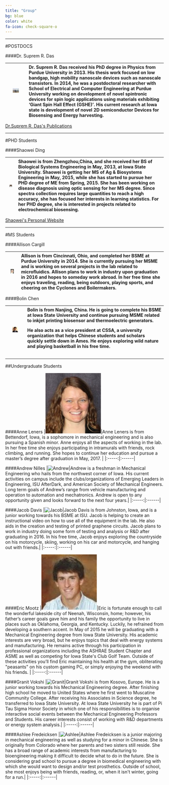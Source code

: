 ```yaml
---
title: "Group"
bg: blue
color: white
fa-icon: check-square-o
---
```

<head>
<style>
hr {
  display: block
  margin: 1em
  border-width: 5px
}
</style>
</head>

---

#POSTDOCS

####Dr. Suprem R. Das

|<img alt="Suprem" width="35%" src="img/SupremD.jpg">|Dr. Suprem R. Das received his PhD degree in Physics from Purdue University in 2013. His thesis work focused on low bandgap, high mobility nanoscale devices such as nanoscale transistors. In 2014, he was a postdoctoral researcher with School of Electrical and Computer Engineering at Purdue University working on development of novel spintronic devices for spin logic applications using materials exhibiting ‘Giant Spin Hall Effect (GSHE)’. His current research at Iowa state is development of novel 2D semiconductor Devices for Biosensing and Energy harvesting.|
|:-----:|:------|

[Dr.Suprem R. Das's Publications](https://scholar.google.com/citations?user=QOIYxUQAAAAJ&hl=en)

---

#PHD Students

####Shaowei Ding

|<img alt="Shaowei" width="35%" src="img/swd.png">|Shaowei is from Zhengzhou,China, and she received her BS of Biological Systems Engineering in  May, 2013, at Iowa State University. Shaowei is getting her MS of Ag & Biosystems Engineering in  May, 2015, while she has started to pursue her PHD degree of ME from Spring, 2015. She has been working on disease diagnosis using optic sensing for her MS degree. Since spectra collection requires large quantities to reach a high accuracy, she has focused her interests in learning statistics. For her PHD degree, she is interested in projects related to electrochemical biosensing.|
|:-----:|:------|

[Shaowei's Personal Website](http://shaoweiding.com)

---

#MS Students 

####Allison Cargill

|<img alt="Allison" width="35%" src="img/AllisonCargill_headshot.jpg">|Allison is from Cincinnati, Ohio, and completed her BSME at Purdue University in 2014. She is currently pursuing her MSME and is working on several projects in the lab related to microfluidics. Allison plans to work in industry upon graduation in 2016 and hopes to someday work abroad. In her free time she enjoys traveling, reading, being outdoors, playing sports, and cheering on the Cyclones and Boilermakers.|
|:-----:|:------|

####Bolin Chen

|<img alt="Bolin" width="35%" src="img/bolinchen.jpg">| Bolin is from Nanjing, China. He is going to complete his BSME at Iowa State University and continue pursuing MSME related to inkjet printing biosensor and thermoelectric generators. <p>He also acts as a vice president at CSSA, a university organization that helps Chinese students and scholars quickly settle down in Ames. He enjoys exploring wild nature and playing basketball in his free time.</p>|
|:-----:|:------|

---

##Undergraduate Students

####Anne Leners
|<img alt="Anne" width="35%" src="img/anne.jpg">|Anne Leners is from Bettendorf, Iowa, is a sophomore in mechanical engineering and is also pursuing a Spanish minor. Anne enjoys all the aspects of working in the lab. In her free time she enjoys participating in intramurals with friends, rock climbing, and running. She hopes to continue her education and pursue a master’s degree after graduation in May, 2017. |
|:-----:|:------|

####Andrew Nilles
|<img alt="Andrew" width="35%" src="img/andrew.jpg">|Andrew is a freshman in Mechanical Engineering who hails from the northwest corner of Iowa. His current activities on campus include the clubs/organizations of Emerging Leaders in Engineering, ISU AfterDark, and American Society of Mechanical Engineers. Long term goals of Andrew’s range from vehicle manufacturing and operation to automation and mechatronics. Andrew is open to any opportunity given and looks forward to the next four years.|
|:-----:|:------|

####Jacob Davis
|<img alt="Jacob" width="35%" src="img/jacob.jpg">|Jacob Davis is from Johnston, Iowa, and is a junior working towards his BSME at ISU.  Jacob is helping to create an instructional video on how to use all of the equipment in the lab. He also aids in the creation and testing of printed graphene circuits.  Jacob plans to work in industry doing some form of testing and analysis or R&D after graduating in 2016.  In his free time, Jacob enjoys exploring the countryside on his motorcycle, skiing, working on his car and motorcycle, and hanging out with friends.|
|:-----:|:------|

####Eric Mootz
|<img alt="Eric" width="35%" src="img/eric.jpeg">|Eric is fortunate enough to call the wonderful lakeside city of Neenah, Wisconsin, home; however, his father’s career goals gave him and his family the opportunity to live in places such as Oklahoma, Georgia, and Kentucky. Luckily, he refrained from developing a southern accent. In May of 2015 he will be graduating with a Mechanical Engineering degree from Iowa State University. His academic interests are very broad, but he enjoys topics that deal with energy systems and manufacturing. He remains active through his participation in professional organizations including the ASHRAE Student Chapter and ASME as well as competing for Iowa State's Club Golf Team. Outside of these activities you’ll find Eric maintaining his health at the gym, obliterating "peasants" on his custom gaming PC, or simply enjoying the weekend with his friends. |
|:-----:|:------|

####Granit Vokshi
|<img alt="Granit" width="35%" src="img/granit.jpg">|Granit Vokshi is from Kosovo, Europe. He is a junior working towards his Mechanical Engineering degree. After finishing high school he moved to United States where he first went to Muscatine Community College. After receiving his Associates in Science degree, he transferred to Iowa State University. At Iowa State University he is part of Pi Tau Sigma Honor Society in which one of his responsibilities is to organise interactive social events between the Mechanical Engineering Professors and Students. His career interests consist of working with R&D departments or energy system analysis.|
|:-----:|:------|

####Ashlee Fredeicksen
|<img alt="Ashlee" width="35%" src="img/ashlee.jpg">|Ashlee Fredeicksen is a junior majoring in mechanical engineering as well as studying for a minor in Chinese. She is originally from Colorado where her parents and two sisters still reside. She has a broad range of academic interests from manufacturing to bioengineering making it difficult to decide what to do in the future. She is considering grad school to pursue a degree in biomedical engineering with which she would want to design and/or test prosthetics. Outside of school, she most enjoys being with friends, reading, or, when it isn't winter, going for a run.|
|:-----:|:------|
